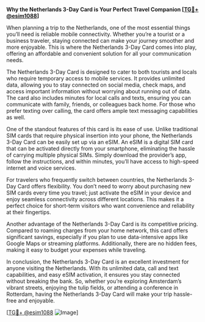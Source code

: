 **Why the Netherlands 3-Day Card is Your Perfect Travel Companion [[TG💪+ @esim1088](https://t.me/s/esim1088)]**

When planning a trip to the Netherlands, one of the most essential things you’ll need is reliable mobile connectivity. Whether you’re a tourist or a business traveler, staying connected can make your journey smoother and more enjoyable. This is where the Netherlands 3-Day Card comes into play, offering an affordable and convenient solution for all your communication needs.

The Netherlands 3-Day Card is designed to cater to both tourists and locals who require temporary access to mobile services. It provides unlimited data, allowing you to stay connected on social media, check maps, and access important information without worrying about running out of data. The card also includes minutes for local calls and texts, ensuring you can communicate with family, friends, or colleagues back home. For those who prefer texting over calling, the card offers ample text messaging capabilities as well.

One of the standout features of this card is its ease of use. Unlike traditional SIM cards that require physical insertion into your phone, the Netherlands 3-Day Card can be easily set up via an eSIM. An eSIM is a digital SIM card that can be activated directly from your smartphone, eliminating the hassle of carrying multiple physical SIMs. Simply download the provider’s app, follow the instructions, and within minutes, you’ll have access to high-speed internet and voice services. 

For travelers who frequently switch between countries, the Netherlands 3-Day Card offers flexibility. You don’t need to worry about purchasing new SIM cards every time you travel; just activate the eSIM in your device and enjoy seamless connectivity across different locations. This makes it a perfect choice for short-term visitors who want convenience and reliability at their fingertips.

Another advantage of the Netherlands 3-Day Card is its competitive pricing. Compared to roaming charges from your home network, this card offers significant savings, especially if you plan to use data-intensive apps like Google Maps or streaming platforms. Additionally, there are no hidden fees, making it easy to budget your expenses while traveling.

In conclusion, the Netherlands 3-Day Card is an excellent investment for anyone visiting the Netherlands. With its unlimited data, call and text capabilities, and easy eSIM activation, it ensures you stay connected without breaking the bank. So, whether you’re exploring Amsterdam’s vibrant streets, enjoying the tulip fields, or attending a conference in Rotterdam, having the Netherlands 3-Day Card will make your trip hassle-free and enjoyable.

[[TG💪+ @esim1088](https://t.me/s/esim1088) ![Image](https://i.postimg.cc/Y0z9fWf4/image.png)]